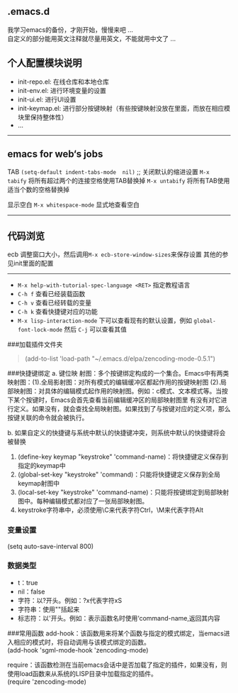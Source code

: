 
.emacs.d
---------

我学习emacs的备份，才刚开始，慢慢来吧 ...   
自定义的部分能用英文注释就尽量用英文，不能就用中文了 ...   

个人配置模块说明
---------------
- init-repo.el: 在线仓库和本地仓库
- init-env.el: 进行环境变量的设置
- init-ui.el: 进行UI设置
- init-keymap.el: 进行部分按键映射（有些按键映射没放在里面，而放在相应模块里保持整体性）
- ... 

*********************************************************************************
emacs for web‘s jobs
--------------------
TAB
`(setq-default indent-tabs-mode  nil)` ;; 关闭默认的缩进设置
`M-x tabify` 将所有超过两个的连接空格使用TAB替换掉
`M-x untabify` 将所有TAB使用适当个数的空格替换掉

显示空白
`M-x whitespace-mode` 显式地查看空白  

*********************************************************************************

代码浏览
-------

ecb
调整窗口大小，然后调用`M-x ecb-store-window-sizes`来保存设置
其他的参见init里面的配置

*********************************************************************************

- `M-x help-with-tutorial-spec-language <RET>` 指定教程语言
- `C-h f` 查看已经装载函数
- `C-h v` 查看已经转载的变量
- `C-h k` 查看快捷键对应的功能  
- `M-x lisp-interaction-mode` 下可以查看现有的默认设置，例如 `global-font-lock-mode` 然后 `C-j` 可以查看其值  

###加载插件文件夹
>(add-to-list 'load-path "~/.emacs.d/elpa/zencoding-mode-0.5.1")

###快捷键绑定
a. 键位映 射图：多个按键绑定构成的一个集合。Emacs中有两类映射图：(1).全局影射图：对所有模式的编辑缓冲区都起作用的按键映射图 (2).局部映射图：对具体的编辑模式起作用的映射图。例如：c模式、文本模式等。当按下某个按键时，Emacs会首先查看当前编辑缓冲区的局部映射图里 有没有对它进行定义。如果没有，就会查找全局映射图。如果找到了与按键对应的定义项，那么按键关联的命令就会被执行。  

b. 如果自定义的快捷键与系统中默认的快捷键冲突，则系统中默认的快捷键将会被替换  


1. (define-key keymap "keystroke" 'command-name)：将快捷键定义保存到指定的keymap中
2. (global-set-key "keystroke" 'command)：只能将快捷键定义保存到全局keymap射图中
3. (local-set-key "keystroke" 'command-name)：只能将按键绑定到局部映射图中。每种编辑模式都对应了一张局部映射图。
4. keystroke字符串中，必须使用\C来代表字符Ctrl，\M来代表字符Alt

### 变量设置
(setq auto-save-interval 800)


### 数据类型
- t：true
- nil：false
- 字符：以?开头。例如：?x代表字符xS     
- 字符串：使用""括起来
- 标志符：以'开头。例如：表示函数名时使用‘command-name,返回其内容

###常用函数
add-hook：该函数用来将某个函数与指定的模式绑定，当emacs进入相应的模式时，将自动调用与该模式绑定的函数。  
(add-hook 'sgml-mode-hook 'zencoding-mode)    

require：该函数检测在当前emacs会话中是否加载了指定的插件，如果没有，则使用load函数来从系统的LISP目录中加载指定的插件。  
(require 'zencoding-mode)     
